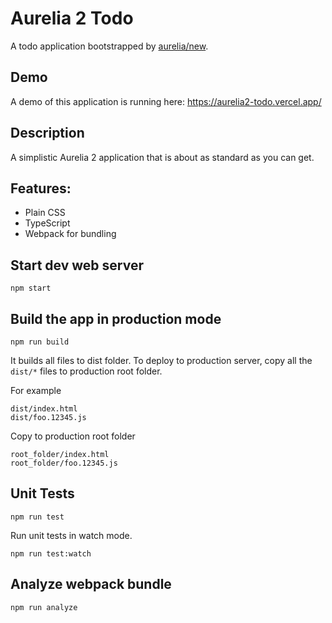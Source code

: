 # Aurelia 2 Todo

A todo application bootstrapped by [aurelia/new](https://github.com/aurelia/new).

## Demo

A demo of this application is running here: https://aurelia2-todo.vercel.app/

## Description

A simplistic Aurelia 2 application that is about as standard as you can get.

## Features:

- Plain CSS
- TypeScript
- Webpack for bundling

## Start dev web server

    npm start

## Build the app in production mode

    npm run build

It builds all files to dist folder. To deploy to production server, copy all the `dist/*` files to production root folder.

For example
```
dist/index.html
dist/foo.12345.js
```
Copy to production root folder
```
root_folder/index.html
root_folder/foo.12345.js
```

## Unit Tests

    npm run test

Run unit tests in watch mode.

    npm run test:watch


## Analyze webpack bundle

    npm run analyze
